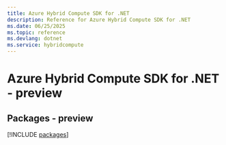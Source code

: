 ```yaml
---
title: Azure Hybrid Compute SDK for .NET
description: Reference for Azure Hybrid Compute SDK for .NET
ms.date: 06/25/2025
ms.topic: reference
ms.devlang: dotnet
ms.service: hybridcompute
---
```

# Azure Hybrid Compute SDK for .NET - preview
## Packages - preview
[!INCLUDE [packages](hybrid-compute-index.md)]